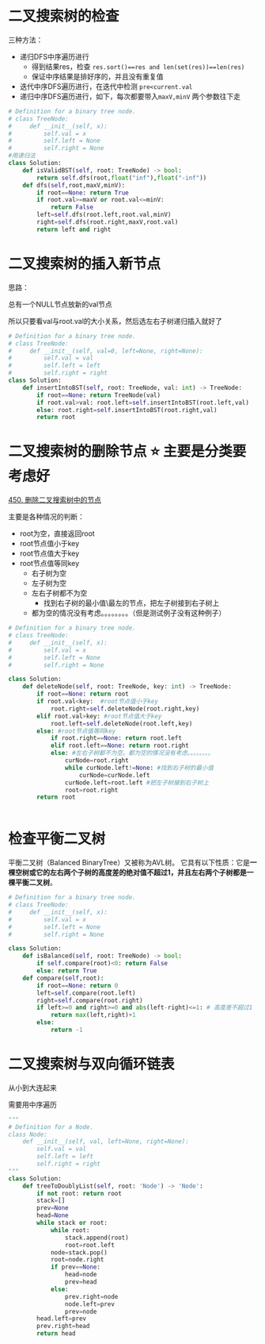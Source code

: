# 二叉搜索树的检查

三种方法：

- 递归DFS中序遍历进行
  - 得到结果res，检查 `res.sort()==res and len(set(res))==len(res)` 
  - 保证中序结果是排好序的，并且没有重复值
- 迭代中序DFS遍历进行，在迭代中检测 `pre<current.val`
- 递归中序DFS遍历进行，如下，每次都要带入`maxV,minV` 两个参数往下走

```python
# Definition for a binary tree node.
# class TreeNode:
#     def __init__(self, x):
#         self.val = x
#         self.left = None
#         self.right = None
#用递归法
class Solution:
    def isValidBST(self, root: TreeNode) -> bool:
        return self.dfs(root,float("inf"),float("-inf"))
    def dfs(self,root,maxV,minV):
        if root==None: return True
        if root.val>=maxV or root.val<=minV:
            return False
        left=self.dfs(root.left,root.val,minV) 
        right=self.dfs(root.right,maxV,root.val)
        return left and right
```

# 二叉搜索树的插入新节点

思路：

总有一个NULL节点放新的val节点

所以只要看val与root.val的大小关系，然后选左右子树递归插入就好了

```python
# Definition for a binary tree node.
# class TreeNode:
#     def __init__(self, val=0, left=None, right=None):
#         self.val = val
#         self.left = left
#         self.right = right
class Solution:
    def insertIntoBST(self, root: TreeNode, val: int) -> TreeNode:
        if root==None: return TreeNode(val)
        if root.val>val: root.left=self.insertIntoBST(root.left,val)
        else: root.right=self.insertIntoBST(root.right,val)
        return root
```

# 二叉搜索树的删除节点 ⭐ 主要是分类要考虑好

[450. 删除二叉搜索树中的节点](https://leetcode-cn.com/problems/delete-node-in-a-bst/)

主要是各种情况的判断：

- root为空，直接返回root
- root节点值小于key
- root节点值大于key
- root节点值等同key
  - 右子树为空
  - 左子树为空
  - 左右子树都不为空
    - 找到右子树的最小值\最左的节点，把左子树接到右子树上
  - 都为空的情况没有考虑。。。。。。。。（但是测试例子没有这种例子）

```python
# Definition for a binary tree node.
# class TreeNode:
#     def __init__(self, x):
#         self.val = x
#         self.left = None
#         self.right = None

class Solution:
    def deleteNode(self, root: TreeNode, key: int) -> TreeNode:
        if root==None: return root
        if root.val<key:  #root节点值小于key
            root.right=self.deleteNode(root.right,key)
        elif root.val>key: #root节点值大于key
            root.left=self.deleteNode(root.left,key)
        else: #root节点值等同key
            if root.right==None: return root.left
            elif root.left==None: return root.right
            else: #左右子树都不为空。都为空的情况没有考虑。。。。。。。。
                curNode=root.right
                while curNode.left!=None: #找到右子树的最小值
                    curNode=curNode.left
                curNode.left=root.left #把左子树接到右子树上
                root=root.right
        return root
                
```



# 检查平衡二叉树

平衡二叉树（Balanced BinaryTree）又被称为AVL树。 它具有以下性质：它是**一棵空树或它的左右两个子树的高度差的绝对值不超过1，并且左右两个子树都是一棵平衡二叉树**。

```python
# Definition for a binary tree node.
# class TreeNode:
#     def __init__(self, x):
#         self.val = x
#         self.left = None
#         self.right = None

class Solution:
    def isBalanced(self, root: TreeNode) -> bool:
        if self.compare(root)<0: return False
        else: return True
    def compare(self,root):
        if root==None: return 0
        left=self.compare(root.left)
        right=self.compare(root.right)
        if left>=0 and right>=0 and abs(left-right)<=1: # 高度差不超过1
            return max(left,right)+1
        else: 
            return -1 
```

# 二叉搜索树与双向循环链表

从小到大连起来

需要用中序遍历

```python
"""
# Definition for a Node.
class Node:
    def __init__(self, val, left=None, right=None):
        self.val = val
        self.left = left
        self.right = right
"""
class Solution:
    def treeToDoublyList(self, root: 'Node') -> 'Node':
        if not root: return root
        stack=[]
        prev=None
        head=None
        while stack or root:
            while root:
                stack.append(root)
                root=root.left
            node=stack.pop()
            root=node.right
            if prev==None:
                head=node
                prev=head
            else:
                prev.right=node
                node.left=prev
                prev=node
        head.left=prev
        prev.right=head
        return head
            
```

